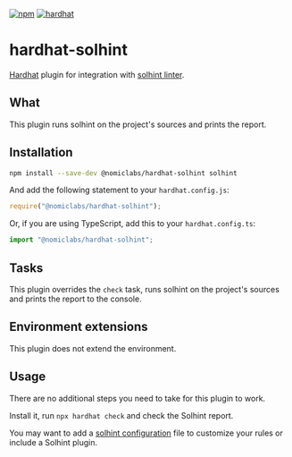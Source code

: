 [![npm](https://img.shields.io/npm/v/@nomiclabs/hardhat-solhint.svg)](https://www.npmjs.com/package/@nomiclabs/hardhat-solhint)
[![hardhat](https://hardhat.org/buidler-plugin-badge.svg?1)](https://hardhat.org)

# hardhat-solhint

[Hardhat](https://hardhat.org) plugin for integration with [solhint linter](https://github.com/protofire/solhint).

## What

This plugin runs solhint on the project's sources and prints the report.

## Installation

```bash
npm install --save-dev @nomiclabs/hardhat-solhint solhint
```

And add the following statement to your `hardhat.config.js`:

```js
require("@nomiclabs/hardhat-solhint");
```

Or, if you are using TypeScript, add this to your `hardhat.config.ts`:

```js
import "@nomiclabs/hardhat-solhint";
```

## Tasks

This plugin overrides the `check` task, runs solhint on the project's sources and prints the report to the console.

## Environment extensions

This plugin does not extend the environment.

## Usage

There are no additional steps you need to take for this plugin to work.

Install it, run `npx hardhat check` and check the Solhint report.

You may want to add a [solhint configuration](https://github.com/protofire/solhint/blob/master/README.md) file to customize your rules or include a Solhint plugin.
